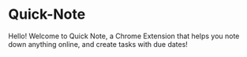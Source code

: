 # Quick-Note
Hello! Welcome to Quick Note, a Chrome Extension that helps you note down anything online, and create tasks with due dates!
